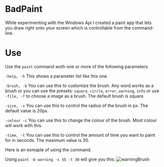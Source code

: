 # BadPaint
While experimenting with the Windows Api I created a paint app that lets you draw right onto your screen which is controllable from the command-line.
# Use
Use the `paint` command woth one or more of the following parameters

  `-help, -h` This shows a parameter list like this one.
  
  `-brush, -b` You can use this to customize the brush. Any word works as a brush or you can use the presets: `square`, `circle`, `error`, `warning`, `info` or use `-file, -f` to    choose a image as a brush. The default brush is square.
  
  `-size, -s` You can use this to control the radius of the brush in px. The default value is 20px.
  
  `-colour -c` You can use this to change the colour of the brush. Most colour will work with this.
  
  `-time, -t` You can use this to control the amount of time you want to paint for in seconds. The maximum value is 30.
  
 Here is an exmaple of using the command.
 
 Using `paint -b warning -s 55 -t 30` will give you this:
 ![warningBrush](https://user-images.githubusercontent.com/94676987/155886699-256e134c-ae94-40ec-9820-8debf26186d1.png)
 
 

